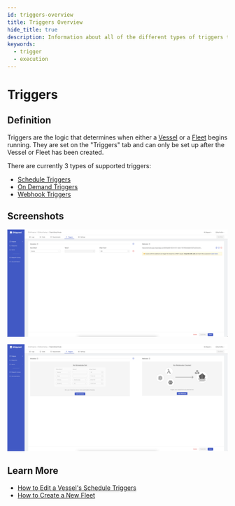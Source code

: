 ```yaml
---
id: triggers-overview
title: Triggers Overview
hide_title: true
description: Information about all of the different types of triggers that Shipyard supports.
keywords:
  - trigger
  - execution
---
```


# Triggers

## Definition

Triggers are the logic that determines when either a [Vessel](../vessels/) or a [Fleet](../fleets/) begins running. They are set on the "Triggers" tab and can only be set up after the Vessel or Fleet has been created.

There are currently 3 types of supported triggers:

- [Schedule Triggers](schedule-triggers.md)
- [On Demand Triggers](on-demand-triggers.md)
- [Webhook Triggers](webhook-triggers.md)

## Screenshots

![](../../.gitbook/assets/triggers_tab.png)

![](../../.gitbook/assets/triggers_tab_empty.png)

## Learn More

- [How to Edit a Vessel's Schedule Triggers](../../how-tos/vessels/how-to-edit-a-vessels-schedule-triggers.md)
- [How to Create a New Fleet](../../how-tos/fleets/how-to-create-a-new-fleet.md)
